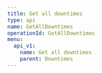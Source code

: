 ```yaml
---
title: Get all downtimes
type: api
name: GetAllDowntimes
operationId: GetAllDowntimes
menu:
  api_v1:
    name: Get all downtimes
    parent: Downtimes
---
```


